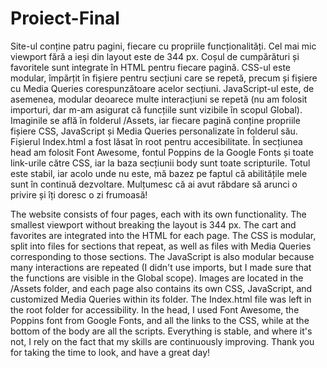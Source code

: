 # Proiect-Final

Site-ul conține patru pagini, fiecare cu propriile funcționalități. 
Cel mai mic viewport fără a ieși din layout este de 344 px. 
Coșul de cumpărături și favoritele sunt integrate în HTML pentru fiecare pagină. 
CSS-ul este modular, împărțit în fișiere pentru secțiuni care se repetă, precum și fișiere cu Media Queries corespunzătoare acelor secțiuni. 
JavaScript-ul este, de asemenea, modular deoarece multe interacțiuni se repetă (nu am folosit importuri, dar m-am asigurat că funcțiile sunt vizibile în scopul Global). 
Imaginile se află în folderul /Assets, iar fiecare pagină conține propriile fișiere CSS, JavaScript și Media Queries personalizate în folderul său. 
Fișierul Index.html a fost lăsat în root pentru accesibilitate. 
În secțiunea head am folosit Font Awesome, fontul Poppins de la Google Fonts și toate link-urile către CSS, iar la baza secțiunii body sunt toate scripturile. 
Totul este stabil, iar acolo unde nu este, mă bazez pe faptul că abilitățile mele sunt în continuă dezvoltare. 
Mulțumesc că ai avut răbdare să arunci o privire și îți doresc o zi frumoasă!



The website consists of four pages, each with its own functionality.
The smallest viewport without breaking the layout is 344 px.
The cart and favorites are integrated into the HTML for each page.
The CSS is modular, split into files for sections that repeat, as well as files with Media Queries corresponding to those sections.
The JavaScript is also modular because many interactions are repeated (I didn't use imports, but I made sure that the functions are visible in the Global scope).
Images are located in the /Assets folder, and each page also contains its own CSS, JavaScript, and customized Media Queries within its folder.
The Index.html file was left in the root folder for accessibility.
In the head, I used Font Awesome, the Poppins font from Google Fonts, and all the links to the CSS, while at the bottom of the body are all the scripts. Everything is stable, and where it's not, I rely on the fact that my skills are continuously improving. 
Thank you for taking the time to look, and have a great day!
